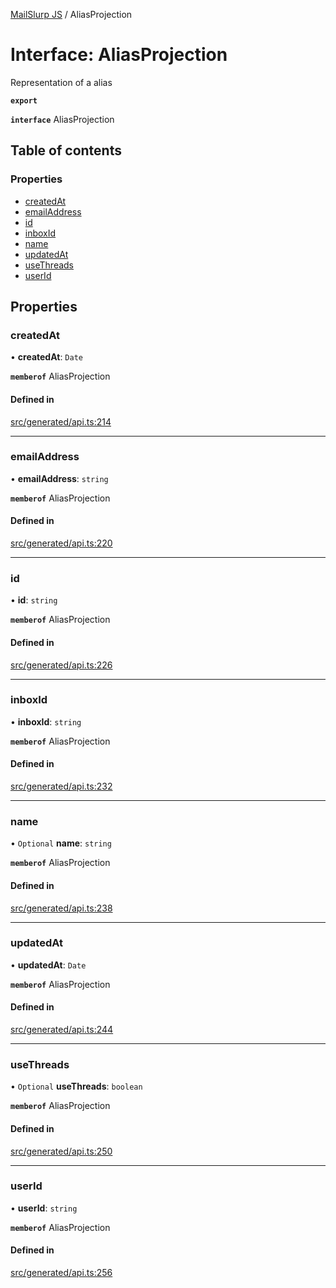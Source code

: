 [MailSlurp JS](../README.md) / AliasProjection

# Interface: AliasProjection

Representation of a alias

**`export`**

**`interface`** AliasProjection

## Table of contents

### Properties

- [createdAt](AliasProjection.md#createdat)
- [emailAddress](AliasProjection.md#emailaddress)
- [id](AliasProjection.md#id)
- [inboxId](AliasProjection.md#inboxid)
- [name](AliasProjection.md#name)
- [updatedAt](AliasProjection.md#updatedat)
- [useThreads](AliasProjection.md#usethreads)
- [userId](AliasProjection.md#userid)

## Properties

### createdAt

• **createdAt**: `Date`

**`memberof`** AliasProjection

#### Defined in

[src/generated/api.ts:214](https://github.com/mailslurp/mailslurp-client/blob/6534d6f/src/generated/api.ts#L214)

___

### emailAddress

• **emailAddress**: `string`

**`memberof`** AliasProjection

#### Defined in

[src/generated/api.ts:220](https://github.com/mailslurp/mailslurp-client/blob/6534d6f/src/generated/api.ts#L220)

___

### id

• **id**: `string`

**`memberof`** AliasProjection

#### Defined in

[src/generated/api.ts:226](https://github.com/mailslurp/mailslurp-client/blob/6534d6f/src/generated/api.ts#L226)

___

### inboxId

• **inboxId**: `string`

**`memberof`** AliasProjection

#### Defined in

[src/generated/api.ts:232](https://github.com/mailslurp/mailslurp-client/blob/6534d6f/src/generated/api.ts#L232)

___

### name

• `Optional` **name**: `string`

**`memberof`** AliasProjection

#### Defined in

[src/generated/api.ts:238](https://github.com/mailslurp/mailslurp-client/blob/6534d6f/src/generated/api.ts#L238)

___

### updatedAt

• **updatedAt**: `Date`

**`memberof`** AliasProjection

#### Defined in

[src/generated/api.ts:244](https://github.com/mailslurp/mailslurp-client/blob/6534d6f/src/generated/api.ts#L244)

___

### useThreads

• `Optional` **useThreads**: `boolean`

**`memberof`** AliasProjection

#### Defined in

[src/generated/api.ts:250](https://github.com/mailslurp/mailslurp-client/blob/6534d6f/src/generated/api.ts#L250)

___

### userId

• **userId**: `string`

**`memberof`** AliasProjection

#### Defined in

[src/generated/api.ts:256](https://github.com/mailslurp/mailslurp-client/blob/6534d6f/src/generated/api.ts#L256)
